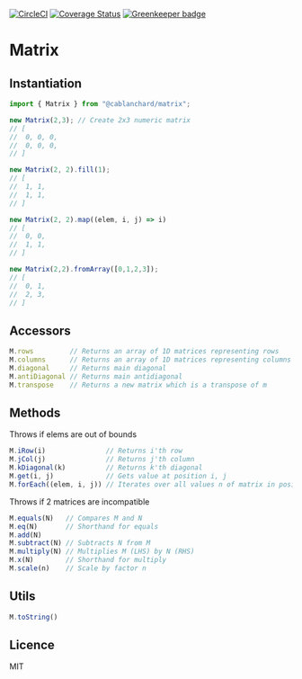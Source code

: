 [![CircleCI](https://circleci.com/gh/cblanc/matrix.svg?style=svg)](https://circleci.com/gh/cblanc/matrix) [![Coverage Status](https://coveralls.io/repos/github/cblanc/matrix/badge.svg?branch=master)](https://coveralls.io/github/cblanc/matrix?branch=master) [![Greenkeeper badge](https://badges.greenkeeper.io/cblanc/matrix.svg)](https://greenkeeper.io/)

# Matrix

## Instantiation

```javascript
import { Matrix } from "@cablanchard/matrix";

new Matrix(2,3); // Create 2x3 numeric matrix
// [
//  0, 0, 0,
//  0, 0, 0,
// ]

new Matrix(2, 2).fill(1);
// [
//  1, 1,
//  1, 1,
// ]

new Matrix(2, 2).map((elem, i, j) => i)
// [
//  0, 0,
//  1, 1,
// ]

new Matrix(2,2).fromArray([0,1,2,3]);
// [
//  0, 1,
//  2, 3,
// ]
```

## Accessors

```javascript
M.rows         // Returns an array of 1D matrices representing rows
M.columns      // Returns an array of 1D matrices representing columns
M.diagonal     // Returns main diagonal
M.antiDiagonal // Returns main antidiagonal
M.transpose    // Returns a new matrix which is a transpose of m
```

## Methods

Throws if elems are out of bounds

```javascript
M.iRow(i)               // Returns i'th row
M.jCol(j)               // Returns j'th column
M.kDiagonal(k)          // Returns k'th diagonal
M.get(i, j)             // Gets value at position i, j
M.forEach((elem, i, j)) // Iterates over all values n of matrix in positions i, j
```

Throws if 2 matrices are incompatible

```javascript
M.equals(N)   // Compares M and N
M.eq(N)       // Shorthand for equals
M.add(N)
M.subtract(N) // Subtracts N from M
M.multiply(N) // Multiplies M (LHS) by N (RHS)
M.x(N)        // Shorthand for multiply
M.scale(n)    // Scale by factor n
```

## Utils

```javascript
M.toString()
```

## Licence

MIT
